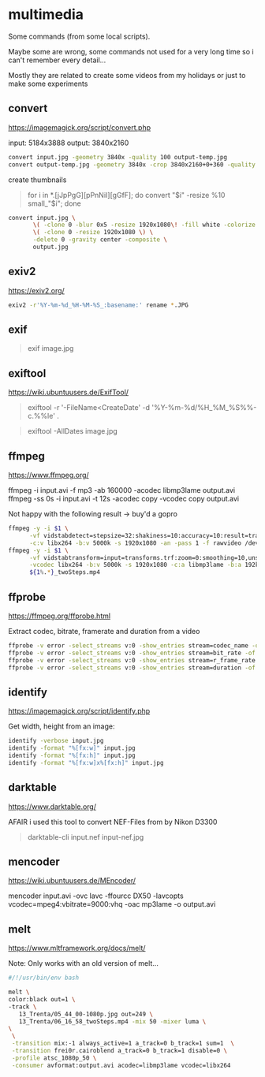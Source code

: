 # multimedia

Some commands (from some local scripts). 

Maybe some are wrong, some commands not used for a very long time so i can't remember every detail...

Mostly they are related to create some videos from my holidays or just to make some experiments

## convert
https://imagemagick.org/script/convert.php

input: 5184x3888 output: 3840x2160
```sh
convert input.jpg -geometry 3840x -quality 100 output-temp.jpg
convert output-temp.jpg -geometry 3840x -crop 3840x2160+0+360 -quality 100 output.jpg
```
create thumbnails
> for i in *.[jJpPgG][pPnNiI][gGfF]; do convert "$i" -resize %10 small_"$i"; done

```sh
convert input.jpg \
       \( -clone 0 -blur 0x5 -resize 1920x1080\! -fill white -colorize 20% \) \
       \( -clone 0 -resize 1920x1080 \) \
       -delete 0 -gravity center -composite \
       output.jpg
```

## exiv2
https://exiv2.org/

```sh
exiv2 -r'%Y-%m-%d_%H-%M-%S_:basename:' rename *.JPG
```

## exif
> exif image.jpg

## exiftool
https://wiki.ubuntuusers.de/ExifTool/

> exiftool -r '-FileName<CreateDate' -d '%Y-%m-%d/%H_%M_%S%%-c.%%le' .

> exiftool -AllDates image.jpg

## ffmpeg
https://www.ffmpeg.org/

ffmpeg -i input.avi -f mp3 -ab 160000 -acodec libmp3lame output.avi
ffmpeg -ss 0s -i input.avi -t 12s -acodec copy -vcodec copy output.avi

Not happy with the following result -> buy'd a gopro
```sh
ffmpeg -y -i $1 \
      -vf vidstabdetect=stepsize=32:shakiness=10:accuracy=10:result=transforms.trf \
      -c:v libx264 -b:v 5000k -s 1920x1080 -an -pass 1 -f rawvideo /dev/null
ffmpeg -y -i $1 \
      -vf vidstabtransform=input=transforms.trf:zoom=0:smoothing=10,unsharp=5:5:0.8:3:3:0.4 \
      -vcodec libx264 -b:v 5000k -s 1920x1080 -c:a libmp3lame -b:a 192k -ac 2 -ar 44100 -pass 2 \
      ${1%.*}_twoSteps.mp4
```

## ffprobe
https://ffmpeg.org/ffprobe.html

Extract codec, bitrate, framerate and duration from a video
```sh
ffprobe -v error -select_streams v:0 -show_entries stream=codec_name -of default=noprint_wrappers=1:nokey=1 input.avi
ffprobe -v error -select_streams v:0 -show_entries stream=bit_rate -of default=noprint_wrappers=1:nokey=1 input.avi
ffprobe -v error -select_streams v:0 -show_entries stream=r_frame_rate -of default=noprint_wrappers=1:nokey=1 input.avi
ffprobe -v error -select_streams v:0 -show_entries stream=duration -of default=noprint_wrappers=1:nokey=1 input.avi
```

## identify
https://imagemagick.org/script/identify.php 

Get width, height from an image:
```sh
identify -verbose input.jpg
identify -format "%[fx:w]" input.jpg
identify -format "%[fx:h]" input.jpg
identify -format "%[fx:w]x%[fx:h]" input.jpg
```

## darktable
https://www.darktable.org/ 

AFAIR i used this tool to convert NEF-Files from by Nikon D3300
> darktable-cli input.nef input-nef.jpg

## mencoder
https://wiki.ubuntuusers.de/MEncoder/

mencoder input.avi -ovc lavc -ffourcc DX50 -lavcopts vcodec=mpeg4:vbitrate=9000:vhq -oac mp3lame -o output.avi

## melt
https://www.mltframework.org/docs/melt/

Note: Only works with an old version of melt...

```sh
#/!/usr/bin/env bash

melt \
color:black out=1 \
-track \
   13_Trenta/05_44_00-1080p.jpg out=249 \
   13_Trenta/06_16_58_twoSteps.mp4 -mix 50 -mixer luma \
\
 \
 -transition mix:-1 always_active=1 a_track=0 b_track=1 sum=1  \
 -transition frei0r.cairoblend a_track=0 b_track=1 disable=0 \
 -profile atsc_1080p_50 \
 -consumer avformat:output.avi acodec=libmp3lame vcodec=libx264
```
